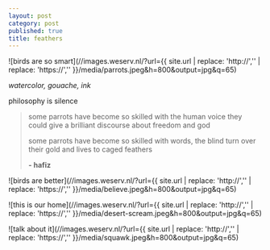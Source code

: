 ```yaml
---
layout: post
category: post
published: true
title: feathers
---
```

![birds are so smart](//images.weserv.nl/?url={{ site.url | replace: 'http://','' | replace: 'https://','' }}/media/parrots.jpeg&h=800&output=jpg&q=65)
<!--more-->
<span class='date fr'>*watercolor, gouache, ink*</span><br>  
  
  
  
philosophy is silence  
  
>  some parrots have become so skilled with the human voice they could give a brilliant discourse about freedom and god
>   
>  some parrots have become so skilled with words, the blind turn over their gold and lives to caged feathers
>   
>  **- hafiz**  
  
  
![birds are better](//images.weserv.nl/?url={{ site.url | replace: 'http://','' | replace: 'https://','' }}/media/believe.jpeg&h=800&output=jpg&q=65)  
  
![this is our home](//images.weserv.nl/?url={{ site.url | replace: 'http://','' | replace: 'https://','' }}/media/desert-scream.jpeg&h=800&output=jpg&q=65)  
  
![talk about it](//images.weserv.nl/?url={{ site.url | replace: 'http://','' | replace: 'https://','' }}/media/squawk.jpeg&h=800&output=jpg&q=65)